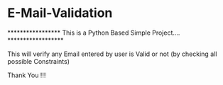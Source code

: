 # E-Mail-Validation

*****************      This is a Python Based Simple Project....       ******************

This will verify any Email entered by user is Valid or not (by checking all possible Constraints)



Thank You !!!
